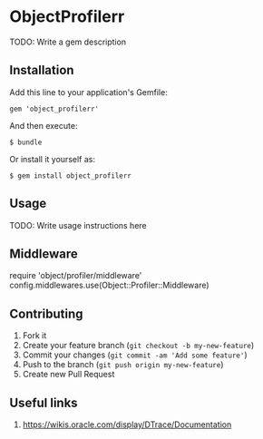 # ObjectProfilerr

TODO: Write a gem description

## Installation

Add this line to your application's Gemfile:

    gem 'object_profilerr'

And then execute:

    $ bundle

Or install it yourself as:

    $ gem install object_profilerr

## Usage

TODO: Write usage instructions here

## Middleware

  require 'object/profiler/middleware'
  config.middlewares.use(Object::Profiler::Middleware)

## Contributing

1. Fork it
2. Create your feature branch (`git checkout -b my-new-feature`)
3. Commit your changes (`git commit -am 'Add some feature'`)
4. Push to the branch (`git push origin my-new-feature`)
5. Create new Pull Request

## Useful links

1. https://wikis.oracle.com/display/DTrace/Documentation